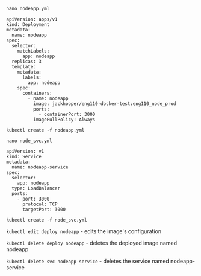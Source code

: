`nano nodeapp.yml`

```
apiVersion: apps/v1
kind: Deployment
metadata:
  name: nodeapp
spec:
  selector:
    matchLabels:
      app: nodeapp
  replicas: 3
  template:
    metadata:
      labels:
        app: nodeapp
    spec:
      containers:
        - name: nodeapp
          image: jackhooper/eng110-docker-test:eng110_node_prod
          ports:
            - containerPort: 3000
          imagePullPolicy: Always
```

`kubectl create -f nodeapp.yml`

`nano node_svc.yml`

```
apiVersion: v1
kind: Service
metadata:
  name: nodeapp-service
spec:
  selector:
    app: nodeapp
  type: LoadBalancer
  ports:
    - port: 3000
      protocol: TCP
      targetPort: 3000
```

`kubectl create -f node_svc.yml`

`kubectl edit deploy nodeapp` - edits the image's configuration

`kubectl delete deploy nodeapp` - deletes the deployed image named nodeapp

`kubectl delete svc nodeapp-service` - deletes the service named nodeapp-service
